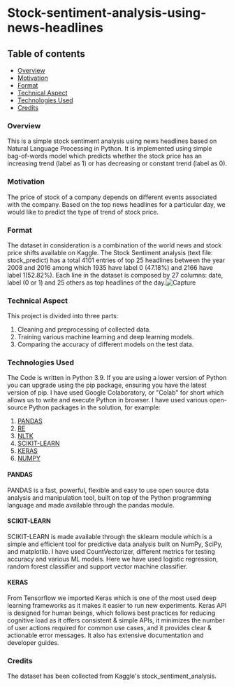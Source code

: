 # Stock-sentiment-analysis-using-news-headlines
## Table of contents
   - [Overview](#overview)
   - [Motivation](#motivation)
   - [Format](#format)
   - [Technical Aspect](#technical-aspect)
   - [Technologies Used](#technologies-used)
   - [Credits](#credits)

### Overview
This is a simple stock sentiment analysis using news headlines based on Natural Language Processing in Python. It is implemented using simple bag-of-words model which predicts whether the stock price has an increasing trend (label as 1) or has decreasing or constant trend (label as 0).
### Motivation
The price of stock of a company depends on different events associated with the company. Based on the top news headlines for a particular day, we would like to predict the type of trend of stock price.    
### Format
The dataset in consideration is a combination of the world news and stock price shifts available on Kaggle. The Stock Sentiment analysis (text file: stock_predict) has a total 4101 entries of top 25 headlines between the year 2008 and 2016 among which 1935 have label 0 (47.18%) and 2166 have label 1(52.82%). Each line in the dataset is composed by 27 columns: date, label (0 or 1) and 25 others as top headlines of the day.![Capture](https://user-images.githubusercontent.com/74978788/130363522-e2bcb02e-2317-4e04-8f98-a88dca63da08.JPG)

### Technical Aspect
This project is divided into three parts:
1. Cleaning and preprocessing of collected data.
2. Training various machine learning and deep learning models.
3. Comparing the accuracy of different models on the test data.
### Technologies Used
The Code is written in Python 3.9. If you are using a lower version of Python you can upgrade using the pip package, ensuring you have the latest version of pip. I have used Google Colaboratory, or "Colab" for short which allows us to write and execute Python in browser. I have used various open-source Python packages in the solution, for example:
1. [PANDAS](#pandas)
2. [RE](#re)
3. [NLTK](#re)
4. [SCIKIT-LEARN](#scikit-learn)
5. [KERAS](#keras)
6. [NUMPY](#numpy)
#### PANDAS
PANDAS is a fast, powerful, flexible and easy to use open source data analysis and manipulation tool, built on top of the Python programming language and made available through the pandas module.
#### SCIKIT-LEARN
SCIKIT-LEARN is made available through the sklearn module which is a simple and efficient tool for predictive data analysis built on NumPy, SciPy, and matplotlib. I have used CountVectorizer, different metrics for testing accuracy and various ML models. Here we have used logistic regression, random forest classifier and support vector machine classifier.
#### KERAS
From Tensorflow we imported Keras which is one of the most used deep learning frameworks as it makes it easier to run new experiments. Keras API is designed for human beings, which follows best practices for reducing cognitive load as it offers consistent & simple APIs, it minimizes the number of user actions required for common use cases, and it provides clear & actionable error messages. It also has extensive documentation and developer guides.

### Credits
The dataset has been collected from Kaggle's stock_sentiment_analysis.  
